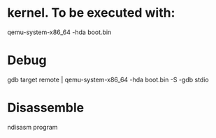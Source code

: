 # kernel. To be executed with:
qemu-system-x86_64 -hda boot.bin

# Debug
gdb target remote | qemu-system-x86_64 -hda boot.bin -S -gdb stdio

# Disassemble
ndisasm program
